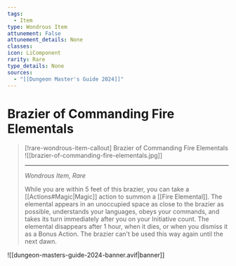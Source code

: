 ```yaml
---
tags:
  - Item
type: Wondrous Item
attunement: False
attunement_details: None
classes:
icon: LiComponent
rarity: Rare
type_details: None
sources: 
  - "[[Dungeon Master's Guide 2024]]"
---
```

# Brazier of Commanding Fire Elementals
>[!rare-wondrous-item-callout] Brazier of Commanding Fire Elementals
>![[brazier-of-commanding-fire-elementals.jpg]]
>
>- - -
>_Wondrous Item, Rare_
>
>While you are within 5 feet of this brazier, you can take a [[Actions#Magic\|Magic]] action to summon a [[Fire Elemental]]. The elemental appears in an unoccupied space as close to the brazier as possible, understands your languages, obeys your commands, and takes its turn immediately after you on your Initiative count. The elemental disappears after 1 hour, when it dies, or when you dismiss it as a Bonus Action. The brazier can't be used this way again until the next dawn.
>


![[dungeon-masters-guide-2024-banner.avif|banner]]